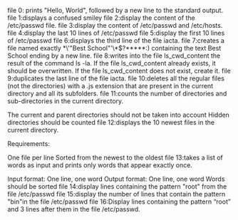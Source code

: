 file 0: prints "Hello, World", followed by a new line to the standard output.
file 1:displays a confused smiley
file 2:display the content of the /etc/passwd file.
file 3:display the content of /etc/passwd and /etc/hosts.
file 4:display the last 10 lines of /etc/passwd
file 5:display the first 10 lines of /etc/passwd
file 6:displays the third line of the file iacta.
file 7:creates a file named exactly \*\\'"Best School"\'\\*$\?\*\*\*\*\*:) containing the text Best School ending by a new line.
file 8:writes into the file ls_cwd_content the result of the command ls -la. If the file ls_cwd_content already exists, it should be overwritten. If the file ls_cwd_content does not exist, create it.
file 9:duplicates the last line of the file iacta.
file 10:deletes all the regular files (not the directories) with a .js extension that are present in the current directory and all its subfolders.
file 11:counts the number of directories and sub-directories in the current directory.

The current and parent directories should not be taken into account
Hidden directories should be counted
file 12:displays the 10 newest files in the current directory.

Requirements:

One file per line
Sorted from the newest to the oldest
file 13:takes a list of words as input and prints only words that appear exactly once.

Input format: One line, one word
Output format: One line, one word
Words should be sorted
file 14:display lines containing the pattern "root" from the file /etc/passwd
file 15:display the number of lines that contain the pattern "bin"in the file /etc/passwd
file 16:Display lines containing the pattern “root” and 3 lines after them in the file /etc/passwd.